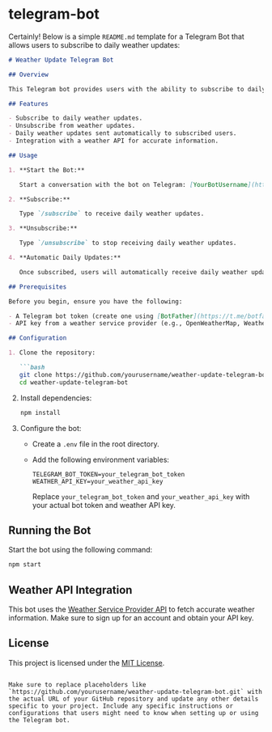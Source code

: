 # telegram-bot
 
Certainly! Below is a simple `README.md` template for a Telegram Bot that allows users to subscribe to daily weather updates:

```markdown
# Weather Update Telegram Bot

## Overview

This Telegram bot provides users with the ability to subscribe to daily weather updates. The bot fetches weather information and sends daily updates to subscribed users.

## Features

- Subscribe to daily weather updates.
- Unsubscribe from weather updates.
- Daily weather updates sent automatically to subscribed users.
- Integration with a weather API for accurate information.

## Usage

1. **Start the Bot:**

   Start a conversation with the bot on Telegram: [YourBotUsername](https://t.me/YourBotUsername).

2. **Subscribe:**

   Type `/subscribe` to receive daily weather updates.

3. **Unsubscribe:**

   Type `/unsubscribe` to stop receiving daily weather updates.

4. **Automatic Daily Updates:**

   Once subscribed, users will automatically receive daily weather updates.

## Prerequisites

Before you begin, ensure you have the following:

- A Telegram bot token (create one using [BotFather](https://t.me/botfather)).
- API key from a weather service provider (e.g., OpenWeatherMap, WeatherStack).

## Configuration

1. Clone the repository:

   ```bash
   git clone https://github.com/yourusername/weather-update-telegram-bot.git
   cd weather-update-telegram-bot
   ```

2. Install dependencies:

   ```bash
   npm install
   ```

3. Configure the bot:

   - Create a `.env` file in the root directory.
   - Add the following environment variables:

     ```env
     TELEGRAM_BOT_TOKEN=your_telegram_bot_token
     WEATHER_API_KEY=your_weather_api_key
     ```

     Replace `your_telegram_bot_token` and `your_weather_api_key` with your actual bot token and weather API key.

## Running the Bot

Start the bot using the following command:

```bash
npm start
```

## Weather API Integration

This bot uses the [Weather Service Provider API](https://weather-service-provider.com) to fetch accurate weather information. Make sure to sign up for an account and obtain your API key.

## License

This project is licensed under the [MIT License](LICENSE).
```

Make sure to replace placeholders like `https://github.com/yourusername/weather-update-telegram-bot.git` with the actual URL of your GitHub repository and update any other details specific to your project. Include any specific instructions or configurations that users might need to know when setting up or using the Telegram bot.

